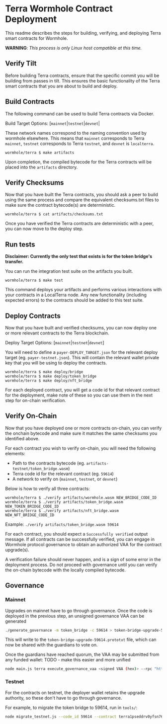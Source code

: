 # Terra Wormhole Contract Deployment

This readme describes the steps for building, verifying, and deploying Terra smart contracts for Wormhole.

**WARNING**: *This process is only Linux host compatible at this time.*

## Verify Tilt

Before building Terra contracts, ensure that the specific commit you will be
building from passes in tilt. This ensures the basic functionality of the
Terra smart contracts that you are about to build and deploy.

## Build Contracts

The following command can be used to build Terra contracts via Docker.

Build Target Options: [`mainnet`|`testnet`|`devnet`|

These network names correspond to the naming convention used by wormhole
elsewhere. This means that `mainnet` corresponds to Terra `mainnet`,
`testnet` corresponds to Terra `testnet`, and `devnet` is `localterra`.

```console
wormhole/terra $ make artifacts
```

Upon completion, the compiled bytecode for the Terra contracts will be placed
into the `artifacts` directory.

## Verify Checksums 

Now that you have built the Terra contracts, you should ask a peer to build
using the same process and compare the equivalent checksums.txt files to make
sure the contract bytecode(s) are deterministic.

```console
wormhole/terra $ cat artifacts/checksums.txt
```

Once you have verified the Terra contracts are deterministic with a peer, you can now move to the deploy step.

## Run tests

**Disclaimer: Currently the only test that exists is for the token bridge's transfer.**

You can run the integration test suite on the artifacts you built.

```console
wormhole/terra $ make test
```

This command deploys your artifacts and performs various interactions with your
contracts in a LocalTerra node. Any new functionality (including expected errors)
to the contracts should be added to this test suite.

## Deploy Contracts

Now that you have built and verified checksums, you can now deploy one or more relevant contracts to the Terra blockchain.

Deploy Target Options: [`mainnet`|`testnet`|`devnet`]

You will need to define a `payer-DEPLOY_TARGET.json` for the relevant deploy
target (eg. `payer-testnet.json`).  This will contain the relevant wallet
private key that you will be using to deploy the contracts.

```console
wormhole/terra $ make deploy/bridge
wormhole/terra $ make deploy/token_bridge
wormhole/terra $ make deploy/nft_bridge
```

For each deployed contract, you will get a code id for that relevant
contract for the deployment, make note of these so you can use them in
the next step for on-chain verification.

## Verify On-Chain

Now that you have deployed one or more contracts on-chain, you can verify the
onchain bytecode and make sure it matches the same checksums you identified
above.

For each contract you wish to verify on-chain, you will need the following elements:

- Path to the contracts bytecode (eg. `artifacts-testnet/token_bridge.wasm`)
- Terra code id for the relevant contract (eg. `59614`)
- A network to verify on (`mainnet`, `testnet`, or `devnet`)

Below is how to verify all three contracts:

```console
wormhole/terra $ ./verify artifacts/wormhole.wasm NEW_BRIDGE_CODE_ID
wormhole/terra $ ./verify artifacts/token_bridge.wasm NEW_TOKEN_BRIDGE_CODE_ID
wormhole/terra $ ./verify artifacts/nft_bridge.wasm NEW_NFT_BRIDGE_CODE_ID
```
Example: `./verify artifacts/token_bridge.wasm 59614`

For each contract, you should expect a `Successfully verified` output message.
If all contracts can be successfully verified, you can engage in Wormhole
protocol governance to obtain an authorized VAA for the contract upgrade(s).

A verification failure should never happen, and is a sign of some error in the
deployment process.  Do not proceed with governance until you can verify the
on-chain bytecode with the locally compiled bytecode.


## Governance

### Mainnet

Upgrades on mainnet have to go through governance. Once the code is deployed in
the previous step, an unsigned governance VAA can be generated

```sh
./generate_governance -m token_bridge -c 59614 > token-bridge-upgrade-59614.prototxt
```

This will write to the `token-bridge-upgrade-59614.prototxt` file, which can
now be shared with the guardians to vote on.

Once the guardians have reached quorum, the VAA may be submitted from any
funded wallet: TODO - make this easier and more unified

``` sh
node main.js terra execute_governance_vaa <signed VAA (hex)> --rpc "https://lcd.terra.dev" --chain_id "columbus-5" --mnemonic "..." --token_bridge "terra10nmmwe8r3g99a9newtqa7a75xfgs2e8z87r2sf"
```

### Testnet

For the contracts on testnet, the deployer wallet retains the upgrade
authority, so these don't have to go through governance.

For example, to migrate the token bridge to 59614, run in `tools/`:

``` sh
node migrate_testnet.js --code_id 59614 --contract terra1pseddrv0yfsn76u4zxrjmtf45kdlmalswdv39a --mnemonic "..."
```
